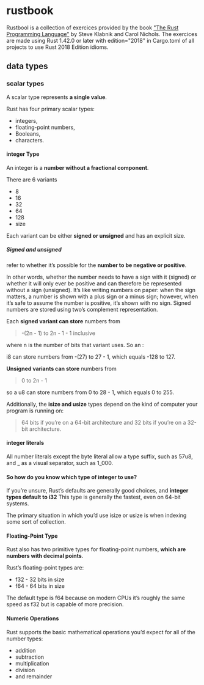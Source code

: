 # rustbook
Rustbool is a collection of exercices provided by the book ["The Rust Programming Language"](https://doc.rust-lang.org/book/title-page.html) by Steve Klabnik and Carol Nichols.
The exercices are made using Rust 1.42.0 or later with edition="2018" in Cargo.toml of all projects to use Rust 2018 Edition idioms. 

## data types

### scalar types

A scalar type represents **a single value**. 

Rust has four primary scalar types: 

- integers, 
- floating-point numbers, 
- Booleans, 
- characters. 

#### integer Type

An integer is a **number without a fractional component**. 

There are 6 variants

- 8
- 16
- 32
- 64
- 128
- size


Each variant can be either **signed or unsigned** and has an explicit size. 

##### Signed and unsigned 

refer to whether it’s possible for the **number to be negative or positive**. 

In other words, whether the number needs to have a sign with it (signed) or whether it will only ever be positive and can therefore be represented without a sign (unsigned). It’s like writing numbers on paper: when the sign matters, a number is shown with a plus sign or a minus sign; however, when it’s safe to assume the number is positive, it’s shown with no sign. Signed numbers are stored using two’s complement representation.

Each **signed variant can store** numbers from 

> -(2n - 1) to 2n - 1 - 1 inclusive

where n is the number of bits that variant uses. So an :

i8 can store numbers from -(27) to 27 - 1, which equals -128 to 127. 

**Unsigned variants can store** numbers from 

>0 to 2n - 1

so a u8 can store numbers from 0 to 28 - 1, which equals 0 to 255.


Additionally, the **isize and usize** types depend on the kind of computer your program is running on: 

> 64 bits if you’re on a 64-bit architecture and 
> 32 bits if you’re on a 32-bit architecture.

#### integer literals 

All number literals except the byte literal allow a type suffix, such as 57u8, and _ as a visual separator, such as 1_000.

#### So how do you know which type of integer to use? 

If you’re unsure, Rust’s defaults are generally good choices, and **integer types default to i32** This type is generally the fastest, even on 64-bit systems. 

The primary situation in which you’d use isize or usize is when indexing some sort of collection.


#### Floating-Point Type

Rust also has two primitive types for floating-point numbers, **which are numbers with decimal points**. 

Rust’s floating-point types are: 

- f32 - 32 bits in size
- f64 - 64 bits in size

The default type is f64 because on modern CPUs it’s roughly the same speed as f32 but is capable of more precision.

#### Numeric Operations

Rust supports the basic mathematical operations you’d expect for all of the number types: 

- addition 
- subtraction 
- multiplication 
- division 
- and remainder 


